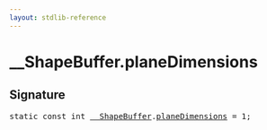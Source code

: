 ```yaml
---
layout: stdlib-reference
---
```


# __ShapeBuffer.planeDimensions

## Signature
<pre>
<span class='code_keyword'>static</span> <span class='code_keyword'>const</span> <span class="code_keyword">int</span> <a href="index.html" class="code_type">__ShapeBuffer</a>.<a href="planedimensions-5.html" class="code_var">planeDimensions</a> = 1;
</pre>

